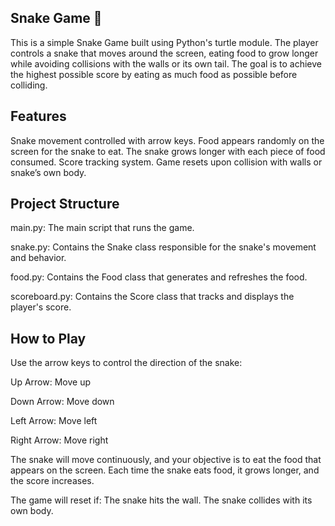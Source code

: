 ## Snake Game 🐍
This is a simple Snake Game built using Python's turtle module. The player controls a snake that moves around the screen, eating food to grow longer while avoiding collisions with the walls or its own tail. The goal is to achieve the highest possible score by eating as much food as possible before colliding.

## Features
Snake movement controlled with arrow keys.
Food appears randomly on the screen for the snake to eat.
The snake grows longer with each piece of food consumed.
Score tracking system.
Game resets upon collision with walls or snake’s own body.

## Project Structure
main.py: The main script that runs the game.

snake.py: Contains the Snake class responsible for the snake's movement and behavior.

food.py: Contains the Food class that generates and refreshes the food.

scoreboard.py: Contains the Score class that tracks and displays the player's score.

## How to Play
Use the arrow keys to control the direction of the snake:

Up Arrow: Move up

Down Arrow: Move down

Left Arrow: Move left

Right Arrow: Move right

The snake will move continuously, and your objective is to eat the food that appears on the screen.
Each time the snake eats food, it grows longer, and the score increases.

The game will reset if:
The snake hits the wall.
The snake collides with its own body.

